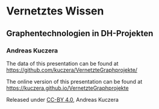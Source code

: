 # Vernetztes Wissen

## Graphentechnologien in DH-Projekten

### Andreas Kuczera

The data of this presentation can be found at https://github.com/kuczera/VernetzteGraphprojekte/

The online version of this presentation can be found at https://kuczera.github.io/VernetzteGraphprojekte

Released under [CC-BY 4.0](https://creativecommons.org/licenses/by/4.0/), Andreas Kuczera
